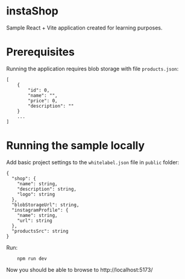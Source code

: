 # instaShop
Sample React + Vite application created for learning purposes.

# Prerequisites
Running the application requires blob storage with file `products.json`:
```
[
    {
        "id": 0,
        "name": "",
        "price": 0,
        "description": ""
    }
    ...
]
```

# Running the sample locally
Add basic project settings to the `whitelabel.json` file in `public` folder:
```
{
  "shop": {
    "name": string,
    "description": string,
    "logo": string
  },
  "blobStorageUrl": string,
  "instagramProfile": {
    "name": string,
    "url": string
  },
  "productsSrc": string
}

```

Run:
```
    npm run dev
```
Now you should be able to browse to http://localhost:5173/